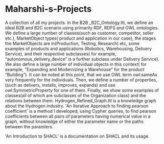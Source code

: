 # Maharshi-s-Projects
A collection of all my projects.
In the B2B _B2C_Ontology.ttl, we define an ideal B2B and B2C scenario using primarily RDF, RDFS and OWL ontologies. We define a large number of classes(such as customer, competitor, seller etc.), MarketObject types( product and application in our case), the stages the MarketObjects are in(Production, Testing, Research) etc, some examples of products and applications (Robotics, Warehousing, Delivery Service), and their respective subclasses( for example, “autonomous_delivery_device” is a further subclass under Delivery Service). We also define a large number of individual objects in this context( for example, "Expanding and Modernizing a Warehouse" for the product “Building”). It can be noted at this point, that we use OWL term owl:sameAs very frequently for the individuals. Then, we define a number of properties, (such as delivers, installs, improves, expands) and use owl:SymmetricProperty for one of them. Finally, we show some examples of classes(all of which are subclasses of the Organization class) and the relations between them.
Hydrogen_Refined_Graph.ttl is a knowledge graph about the Hydrogen industry.
'An Iterative Approach to finding pearson coefficient' is a method I developed, using Cypher queries, to find pearson coefficients between all pairs of parameters having numerical value in a graph, without knowledge of either the parameter name or the paths between the paramters.

'An Introduction to SHACL' is a documentation on SHACL and its usage.
